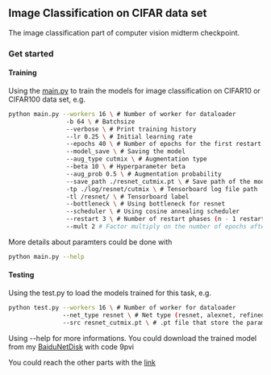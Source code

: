 ## Image Classification on CIFAR data set
The image classification part of computer vision midterm checkpoint.

### Get started
#### Training
Using the [main.py](https://github.com/Cypher30/Computer_Vision/blob/main/midterm/main.py) to train the models for image classification on CIFAR10 or CIFAR100 data set, e.g.

```bash
python main.py --workers 16 \ # Number of worker for dataloader
				-b 64 \ # Batchsize
				--verbose \ # Print training history
				--lr 0.25 \ # Initial learning rate
				--epochs 40 \ # Number of epochs for the first restart phase
				--model_save \ # Saving the model
				--aug_type cutmix \ # Augmentation type
				--beta 10 \ # Hyperparameter beta
				--aug_prob 0.5 \ # Augmentation probability
				--save_path ./resnet_cutmix.pt \ # Save path of the model
				-tp ./log/resnet/cutmix \ # Tensorboard log file path
				-tl /resnet/ \ # Tensorboard label
				--bottleneck \ # Using bottleneck for resnet
				--scheduler \ # Using cosine annealing scheduler
				--restart 3 \ # Number of restart phases (n - 1 restarts)
				--mult 2 # Factor multiply on the number of epochs after each restart
```

More details about paramters could be done with
```bash
python main.py --help
```

#### Testing
Using the test.py to load the models trained for this task, e.g.

```bash
python test.py --workers 16 \ # Number of worker for dataloader
			   --net_type resnet \ # Net type (resnet, alexnet, refined_resnet)
			   --src resnet_cutmix.pt \ # .pt file that store the parameters of the net
```

Using --help for more informations.
You could download the trained model from my [BaiduNetDisk](https://pan.baidu.com/s/1d---q__eczFNsB2Mq3wx7w) with code 9pvi

You could reach the other parts with the [link](https://github.com/403forbiddennn/DATA130051-Computer-Vision/blob/main/cv-midterm.md)
